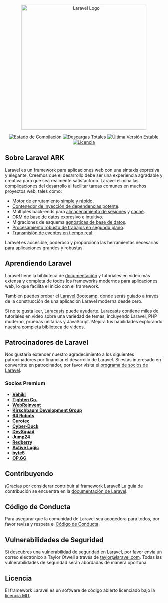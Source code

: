 <p align="center"><a href="https://laravel.com" target="_blank"><img src="https://raw.githubusercontent.com/laravel/art/master/logo-lockup/5%20SVG/2%20CMYK/1%20Full%20Color/laravel-logolockup-cmyk-red.svg" width="400" alt="Laravel Logo"></a></p>

<p align="center">
<a href="https://github.com/laravel/framework/actions"><img src="https://github.com/laravel/framework/workflows/tests/badge.svg" alt="Estado de Compilación"></a>
<a href="https://packagist.org/packages/laravel/framework"><img src="https://img.shields.io/packagist/dt/laravel/framework" alt="Descargas Totales"></a>
<a href="https://packagist.org/packages/laravel/framework"><img src="https://img.shields.io/packagist/v/laravel/framework" alt="Última Versión Estable"></a>
<a href="https://packagist.org/packages/laravel/framework"><img src="https://img.shields.io/packagist/l/laravel/framework" alt="Licencia"></a>
</p>

## Sobre Laravel ARK

Laravel es un framework para aplicaciones web con una sintaxis expresiva y elegante. Creemos que el desarrollo debe ser una experiencia agradable y creativa para que sea realmente satisfactorio. Laravel elimina las complicaciones del desarrollo al facilitar tareas comunes en muchos proyectos web, tales como:

- [Motor de enrutamiento simple y rápido](https://laravel.com/docs/routing).
- [Contenedor de inyección de dependencias potente](https://laravel.com/docs/container).
- Múltiples back-ends para [almacenamiento de sesiones](https://laravel.com/docs/session) y [caché](https://laravel.com/docs/cache).
- [ORM de base de datos](https://laravel.com/docs/eloquent) expresivo e intuitivo.
- Migraciones de esquema [agnósticas de base de datos](https://laravel.com/docs/migrations).
- [Procesamiento robusto de trabajos en segundo plano](https://laravel.com/docs/queues).
- [Transmisión de eventos en tiempo real](https://laravel.com/docs/broadcasting).

Laravel es accesible, poderoso y proporciona las herramientas necesarias para aplicaciones grandes y robustas.

## Aprendiendo Laravel

Laravel tiene la biblioteca de [documentación](https://laravel.com/docs) y tutoriales en video más extensa y completa de todos los frameworks modernos para aplicaciones web, lo que facilita el inicio con el framework.

También puedes probar el [Laravel Bootcamp](https://bootcamp.laravel.com), donde serás guiado a través de la construcción de una aplicación Laravel moderna desde cero.

Si no te gusta leer, [Laracasts](https://laracasts.com) puede ayudarte. Laracasts contiene miles de tutoriales en video sobre una variedad de temas, incluyendo Laravel, PHP moderno, pruebas unitarias y JavaScript. Mejora tus habilidades explorando nuestra completa biblioteca de videos.

## Patrocinadores de Laravel

Nos gustaría extender nuestro agradecimiento a los siguientes patrocinadores por financiar el desarrollo de Laravel. Si estás interesado en convertirte en patrocinador, por favor visita el [programa de socios de Laravel](https://partners.laravel.com).

### Socios Premium

- **[Vehikl](https://vehikl.com/)**
- **[Tighten Co.](https://tighten.co)**
- **[WebReinvent](https://webreinvent.com/)**
- **[Kirschbaum Development Group](https://kirschbaumdevelopment.com)**
- **[64 Robots](https://64robots.com)**
- **[Curotec](https://www.curotec.com/services/technologies/laravel/)**
- **[Cyber-Duck](https://cyber-duck.co.uk)**
- **[DevSquad](https://devsquad.com/hire-laravel-developers)**
- **[Jump24](https://jump24.co.uk)**
- **[Redberry](https://redberry.international/laravel/)**
- **[Active Logic](https://activelogic.com)**
- **[byte5](https://byte5.de)**
- **[OP.GG](https://op.gg)**

## Contribuyendo

¡Gracias por considerar contribuir al framework Laravel! La guía de contribución se encuentra en la [documentación de Laravel](https://laravel.com/docs/contributions).

## Código de Conducta

Para asegurar que la comunidad de Laravel sea acogedora para todos, por favor revisa y respeta el [Código de Conducta](https://laravel.com/docs/contributions#code-of-conduct).

## Vulnerabilidades de Seguridad

Si descubres una vulnerabilidad de seguridad en Laravel, por favor envía un correo electrónico a Taylor Otwell a través de [taylor@laravel.com](mailto:taylor@laravel.com). Todas las vulnerabilidades de seguridad serán abordadas de manera oportuna.

## Licencia

El framework Laravel es un software de código abierto licenciado bajo la [licencia MIT](https://opensource.org/licenses/MIT).
